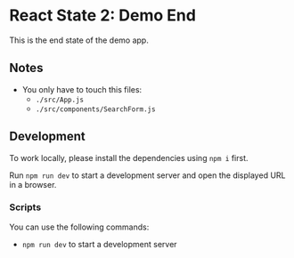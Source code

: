 # React State 2: Demo End

This is the end state of the demo app.

## Notes

- You only have to touch this files:
  - `./src/App.js`
  - `./src/components/SearchForm.js`

## Development

To work locally, please install the dependencies using `npm i` first.

Run `npm run dev` to start a development server and open the displayed URL in a browser.

### Scripts

You can use the following commands:

- `npm run dev` to start a development server
